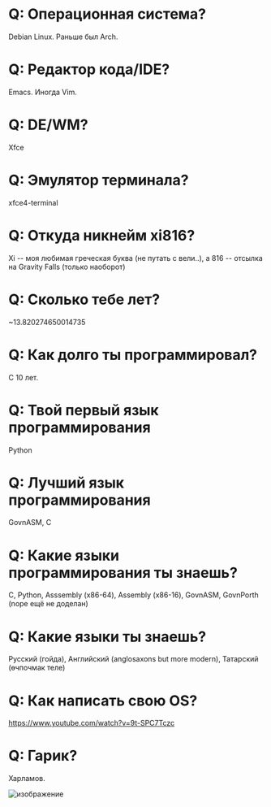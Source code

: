# Q: Операционная система?
Debian Linux. Раньше был Arch.

# Q: Редактор кода/IDE?
Emacs. Иногда Vim.

# Q: DE/WM? 
Xfce

# Q: Эмулятор терминала?
xfce4-terminal

# Q: Откуда никнейм xi816?
Xi -- моя любимая греческая буква (не путать с вели..), а 816 -- отсылка на Gravity Falls (только наоборот)

# Q: Сколько тебе лет?
~13.820274650014735

# Q: Как долго ты программировал?
С 10 лет.

# Q: Твой первый язык программирования
Python

# Q: Лучший язык программирования
GovnASM, C

# Q: Какие языки программирования ты знаешь?
C, Python, Asssembly (x86-64), Assembly (x86-16), GovnASM, GovnPorth (nope ещё не доделан)

# Q: Какие языки ты знаешь?
Русский (гойда), Английский (anglosaxons but more modern), Татарский (өчпочмак теле)

# Q: Как написать свою OS?
https://www.youtube.com/watch?v=9t-SPC7Tczc

# Q: Гарик?
Харламов.

![изображение](https://github.com/user-attachments/assets/d1c35dff-66c5-41c2-8707-8c8b74ac5ff2)

